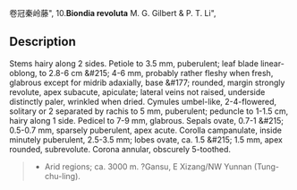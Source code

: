 卷冠秦岭藤",
10.**Biondia revoluta** M. G. Gilbert & P. T. Li",

## Description
Stems hairy along 2 sides. Petiole to 3.5 mm, puberulent; leaf blade linear-oblong, to 2.8-6 cm &amp;#215; 4-6 mm, probably rather fleshy when fresh, glabrous except for midrib adaxially, base &amp;#177; rounded, margin strongly revolute, apex subacute, apiculate; lateral veins not raised, underside distinctly paler, wrinkled when dried. Cymules umbel-like, 2-4-flowered, solitary or 2 separated by rachis to 5 mm, puberulent; peduncle to 1-1.5 cm, hairy along 1 side. Pedicel to 7-9 mm, glabrous. Sepals ovate, 0.7-1 &amp;#215; 0.5-0.7 mm, sparsely puberulent, apex acute. Corolla campanulate, inside minutely puberulent, 2.5-3.5 mm; lobes ovate, ca. 1.5 &amp;#215; 1.5 mm, apex rounded, subrevolute. Corona annular, obscurely 5-toothed.

> * Arid regions; ca. 3000 m. ?Gansu, E Xizang/NW Yunnan (Tung-chu-ling).
